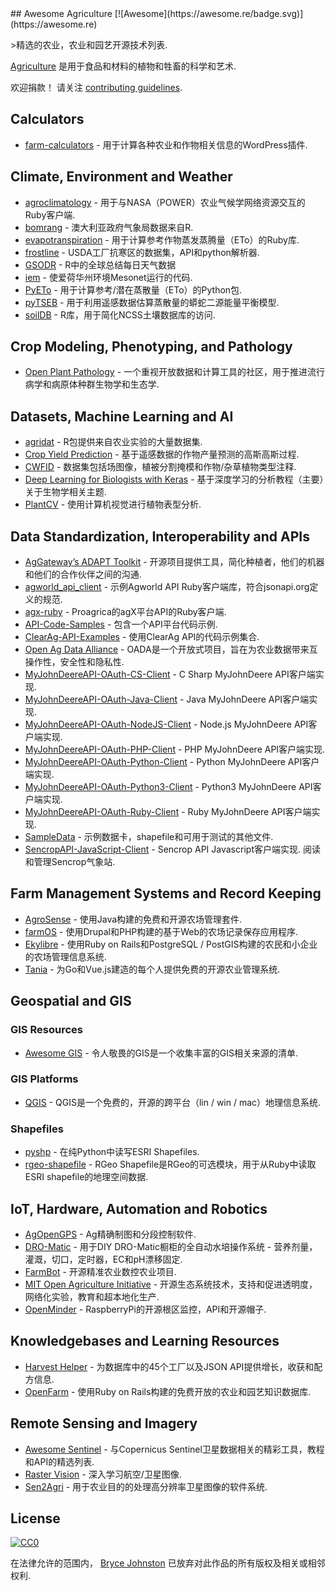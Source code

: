 <div class="github-widget" data-repo="beaorn/awesome-agriculture"></div>
## Awesome Agriculture [![Awesome](https://awesome.re/badge.svg)](https://awesome.re)

&gt;精选的农业，农业和园艺开源技术列表.

[Agriculture](https://en.wikipedia.org/wiki/Agriculture) 是用于食品和材料的植物和牲畜的科学和艺术.

 欢迎捐款！  请关注 [contributing guidelines](https://github.com/beaorn/awesome-agriculture/blob/master/contributing.md).



## Calculators

- [farm-calculators](https://github.com/beaorn/farm-calculators) - 用于计算各种农业和作物相关信息的WordPress插件.

## Climate, Environment and Weather

- [agroclimatology](https://github.com/beaorn/agroclimatology) - 用于与NASA（POWER）农业气候学网络资源交互的Ruby客户端.
- [bomrang](https://github.com/ropensci/bomrang) - 澳大利亚政府气象局数据来自R.
- [evapotranspiration](https://github.com/beaorn/evapotranspiration) - 用于计算参考作物蒸发蒸腾量（ETo）的Ruby库.
- [frostline](https://github.com/waldoj/frostline) -  USDA工厂抗寒区的数据集，API和python解析器.
- [GSODR](https://github.com/ropensci/GSODR) -  R中的全球总结每日天气数据
- [iem](https://github.com/akrherz/iem) - 使爱荷华州环境Mesonet运行的代码.
- [PyETo](https://github.com/woodcrafty/PyETo) - 用于计算参考/潜在蒸散量（ETo）的Python包.
- [pyTSEB](https://github.com/hectornieto/pyTSEB) - 用于利用遥感数据估算蒸散量的蟒蛇二源能量平衡模型.
- [soilDB](https://github.com/ncss-tech/soilDB) -  R库，用于简化NCSS土壤数据库的访问.

## Crop Modeling, Phenotyping, and Pathology

- [Open Plant Pathology](https://www.openplantpathology.org/) - 一个重视开放数据和计算工具的社区，用于推进流行病学和病原体种群生物学和生态学.

## Datasets, Machine Learning and AI

- [agridat](https://github.com/kwstat/agridat) -  R包提供来自农业实验的大量数据集.
- [Crop Yield Prediction](https://github.com/JiaxuanYou/crop_yield_prediction) - 基于遥感数据的作物产量预测的高斯高斯过程.
- [CWFID](https://github.com/cwfid/dataset) - 数据集包括场图像，植被分割掩模和作物/杂草植物类型注释.
- [Deep Learning for Biologists with Keras](https://github.com/totti0223/deep_learning_for_biologists_with_keras) - 基于深度学习的分析教程（主要）关于生物学相关主题.
- [PlantCV](https://github.com/danforthcenter/plantcv) - 使用计算机视觉进行植物表型分析.

## Data Standardization, Interoperability and APIs

- [AgGateway’s ADAPT Toolkit](https://adaptframework.org) - 开源项目提供工具，简化种植者，他们的机器和他们的合作伙伴之间的沟通.
- [agworld_api_client](https://github.com/agworld/agworld_api_client) - 示例Agworld API Ruby客户端库，符合jsonapi.org定义的规范.
- [agx-ruby](https://github.com/beaorn/agx-ruby) -  Proagrica的agX平台API的Ruby客户端.
- [API-Code-Samples](https://github.com/aWhereAPI/API-Code-Samples) - 包含一个API平台代码示例.
- [ClearAg-API-Examples](https://github.com/IterisClearAg/ClearAg-API-Examples) - 使用ClearAg API的代码示例集合.
- [Open Ag Data Alliance](https://github.com/oada) -  OADA是一个开放式项目，旨在为农业数据带来互操作性，安全性和隐私性.
- [MyJohnDeereAPI-OAuth-CS-Client](https://github.com/JohnDeere/MyJohnDeereAPI-OAuth-CS-Client) -  C Sharp MyJohnDeere API客户端实现.
- [MyJohnDeereAPI-OAuth-Java-Client](https://github.com/JohnDeere/MyJohnDeereAPI-OAuth-Java-Client) -  Java MyJohnDeere API客户端实现.
- [MyJohnDeereAPI-OAuth-NodeJS-Client](https://github.com/JohnDeere/MyJohnDeereAPI-OAuth-NodeJS-Client) -  Node.js MyJohnDeere API客户端实现.
- [MyJohnDeereAPI-OAuth-PHP-Client](https://github.com/JohnDeere/MyJohnDeereAPI-OAuth-PHP-Client) -  PHP MyJohnDeere API客户端实现.
- [MyJohnDeereAPI-OAuth-Python-Client](https://github.com/JohnDeere/MyJohnDeereAPI-OAuth-Python-Client) -  Python MyJohnDeere API客户端实现.
- [MyJohnDeereAPI-OAuth-Python3-Client](https://github.com/JohnDeere/MyJohnDeereAPI-OAuth-Python3-Client) -  Python3 MyJohnDeere API客户端实现.
- [MyJohnDeereAPI-OAuth-Ruby-Client](https://github.com/JohnDeere/MyJohnDeereAPI-OAuth-Ruby-Client) -  Ruby MyJohnDeere API客户端实现.
- [SampleData](https://github.com/JohnDeere/SampleData) - 示例数据卡，shapefile和可用于测试的其他文件.
- [SencropAPI-JavaScript-Client](https://github.com/sencrop/sencrop-js-api-client)   -  Sencrop API Javascript客户端实现.  阅读和管理Sencrop气象站.

## Farm Management Systems and Record Keeping

- [AgroSense](https://bitbucket.org/corizon/agrosense) - 使用Java构建的免费和开源农场管理套件.
- [farmOS](https://github.com/farmOS/farmOS) - 使用Drupal和PHP构建的基于Web的农场记录保存应用程序.
- [Ekylibre](https://github.com/ekylibre/ekylibre) - 使用Ruby on Rails和PostgreSQL / PostGIS构建的农民和小企业的农场管理信息系统.
- [Tania](https://github.com/Tanibox/tania-core) - 为Go和Vue.js建造的每个人提供免费的开源农业管理系统.

## Geospatial and GIS

### GIS Resources

- [Awesome GIS](https://github.com/sshuair/awesome-gis) - 令人敬畏的GIS是一个收集丰富的GIS相关来源的清单.

### GIS Platforms

- [QGIS](https://qgis.org) -  QGIS是一个免费的，开源的跨平台（lin / win / mac）地理信息系统.

### Shapefiles

- [pyshp](https://github.com/GeospatialPython/pyshp) - 在纯Python中读写ESRI Shapefiles.
- [rgeo-shapefile](https://github.com/rgeo/rgeo-shapefile) -  RGeo Shapefile是RGeo的可选模块，用于从Ruby中读取ESRI shapefile的地理空间数据.

## IoT, Hardware, Automation and Robotics

- [AgOpenGPS](https://github.com/farmerbriantee/AgOpenGPS) -  Ag精确制图和分段控制软件.
- [DRO-Matic](https://github.com/drolsen/DRO-Matic) - 用于DIY DRO-Matic橱柜的全自动水培操作系统 - 营养剂量，灌溉，切口，定时器，EC和pH漂移固定.
- [FarmBot](https://github.com/farmbot) - 开源精准农业数控农业项目.
- [MIT Open Agriculture Initiative](https://github.com/openaginitiative) - 开源生态系统技术，支持和促进透明度，网络化实验，教育和超本地化生产.
- [OpenMinder](https://github.com/autogrow/openminder) -  RaspberryPi的开源根区监控，API和开源帽子.

## Knowledgebases and Learning Resources

- [Harvest Helper](https://github.com/damwhit/harvest_helper) - 为数据库中的45个工厂以及JSON API提供增长，收获和配方信息.
- [OpenFarm](https://github.com/openfarmcc/OpenFarm) - 使用Ruby on Rails构建的免费开放的农业和园艺知识数据库.

## Remote Sensing and Imagery

- [Awesome Sentinel](https://github.com/Fernerkundung/awesome-sentinel) - 与Copernicus Sentinel卫星数据相关的精彩工具，教程和API的精选列表.
- [Raster Vision](https://github.com/azavea/raster-vision) - 深入学习航空/卫星图像.
- [Sen2Agri](https://github.com/Sen2Agri/Sen2Agri-System) - 用于农业目的的处理高分辨率卫星图像的软件系统.

## License

[![CC0](http://mirrors.creativecommons.org/presskit/buttons/88x31/svg/cc-zero.svg)](https://creativecommons.org/publicdomain/zero/1.0/)

在法律允许的范围内， [Bryce Johnston](https://github.com/beaorn) 已放弃对此作品的所有版权及相关或相邻权利.
